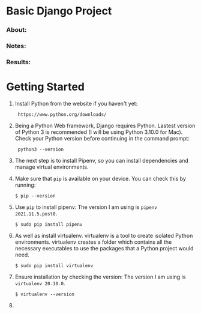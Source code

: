 # Basic Django Project

### About:

### Notes:

### Results:
 
# Getting Started

1. Install Python from the website if you haven't yet:

        https://www.python.org/downloads/

2. Being a Python Web framework, Django requires Python. Lastest version of Python 3 is recommended (I will be using Python 3.10.0 for Mac). Check your Python version before continuing in the command prompt:

        python3 --version
        
3. The next step is to install Pipenv, so you can install dependencies and manage virtual environments.
 
4. Make sure that `pip` is available on your device. You can check this by running:

       $ pip --version
       
5. Use `pip` to install pipenv: The version I am using is `pipenv 2021.11.5.post0`. 

       $ sudo pip install pipenv
       
6. As well as install virtualenv. virtualenv is a tool to create isolated Python environments. virtualenv creates a folder which contains all the necessary executables to use the packages that a Python project would need.

       $ sudo pip install virtualenv
       
7. Ensure installation by checking the version: The version I am using is `virtualenv 20.10.0`. 

       $ virtualenv --version 
       
8.        

